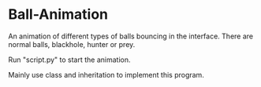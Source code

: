 # Ball-Animation

An animation of different types of balls bouncing in the interface. There are normal balls, blackhole, hunter or prey.

Run "script.py" to start the animation.


Mainly use class and inheritation to implement this program.
